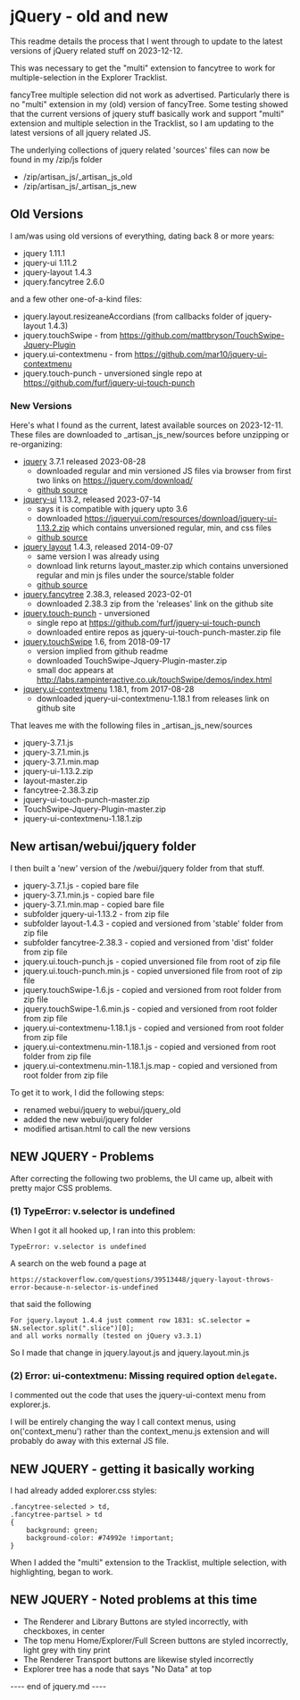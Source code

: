 # jQuery - old and new

This readme details the process that I went through to
update to the latest versions of jQuery related stuff
on 2023-12-12.

This was necessary to get the "multi" extension to
fancytree to work for multiple-selection in the
Explorer Tracklist.

fancyTree multiple selection did not work as advertised.
Particularly there is no "multi" extension in my (old) version
of fancyTree.  Some testing showed that the current versions
of jquery stuff basically work and support "multi" extension
and multiple selection in the Tracklist, so I am updating
to the latest versions of all jquery related JS.

The underlying collections of jquery related 'sources' files
can now be found in my /zip/js folder

- /zip/artisan_js/_artisan_js_old
- /zip/artisan_js/_artisan_js_new

## Old Versions

I am/was using old versions of everything, dating back 8 or more years:

- jquery 1.11.1
- jquery-ui 1.11.2
- jquery-layout 1.4.3
- jquery.fancytree 2.6.0

and a few other one-of-a-kind files:

- jquery.layout.resizeaneAccordians (from callbacks folder of jquery-layout 1.4.3)
- jquery.touchSwipe - from https://github.com/mattbryson/TouchSwipe-Jquery-Plugin
- jquery.ui-contextmenu - from https://github.com/mar10/jquery-ui-contextmenu
- jquery.touch-punch - unversioned single repo at https://github.com/furf/jquery-ui-touch-punch


### New Versions

Here's what I found as the current, latest available sources on 2023-12-11.
These files are downloaded to _artisan_js_new/sources before unzipping or
re-organizing:

- [jquery](https://jquery.com/) 3.7.1 released 2023-08-28
  - downloaded regular and min versioned JS files via browser from
    first two links on https://jquery.com/download/
  - [github source](https://github.com/jquery/jquery)
- [jquery-ui](https://jqueryui.com/) 1.13.2, released 2023-07-14
  - says it is compatible with jquery upto 3.6
  - downloaded https://jqueryui.com/resources/download/jquery-ui-1.13.2.zip
    which contains unversioned regular, min, and css files
  - [github source](https://github.com/jquery/jquery-ui)
- [jquery layout](https://plugins.jquery.com/layout) 1.4.3, released 2014-09-07
  - same version I was already using
  - download link returns layout_master.zip which contains unversioned
    regular and min js files under the source/stable folder
  - [github source](https://github.com/allpro/layout)
- [jquery.fancytree](https://github.com/mar10/fancytree) 2.38.3, released 2023-02-01
  - downloaded 2.38.3 zip from the 'releases' link on the github site
- [jquery.touch-punch](https://github.com/furf/jquery-ui-touch-punch) - unversioned
  - single repo at https://github.com/furf/jquery-ui-touch-punch
  - downloaded entire repos as jquery-ui-touch-punch-master.zip file
- [jquery.touchSwipe](https://github.com/mattbryson/TouchSwipe-Jquery-Plugin) 1.6, from 2018-09-17
  - version implied from github readme
  - downloaded TouchSwipe-Jquery-Plugin-master.zip
  - small doc appears at http://labs.rampinteractive.co.uk/touchSwipe/demos/index.html
- [jquery.ui-contextmenu](https://github.com/mar10/jquery-ui-contextmenu) 1.18.1, from 2017-08-28
  - downloaded jquery-ui-contextmenu-1.18.1 from releases link on github site


That leaves me with the following files in _artisan_js_new/sources

- jquery-3.7.1.js
- jquery-3.7.1.min.js
- jquery-3.7.1.min.map
- jquery-ui-1.13.2.zip
- layout-master.zip
- fancytree-2.38.3.zip
- jquery-ui-touch-punch-master.zip
- TouchSwipe-Jquery-Plugin-master.zip
- jquery-ui-contextmenu-1.18.1.zip


## New artisan/webui/jquery folder

I then built a 'new' version of the /webui/jquery folder from that stuff.

- jquery-3.7.1.js - copied bare file
- jquery-3.7.1.min.js - copied bare file
- jquery-3.7.1.min.map - copied bare file
- subfolder jquery-ui-1.13.2 - from zip file
- subfolder layout-1.4.3 - copied and versioned from 'stable' folder from zip file
- subfolder fancytree-2.38.3 - copied and versioned from 'dist' folder from zip file
- jquery.ui.touch-punch.js - copied unversioned file from root of zip file
- jquery.ui.touch-punch.min.js - copied unversioned file from root of zip file
- jquery.touchSwipe-1.6.js - copied and versioned from root folder from zip file
- jquery.touchSwipe-1.6.min.js - copied and versioned from root folder from zip file
- jquery.ui-contextmenu-1.18.1.js - copied and versioned from root folder from zip file
- jquery.ui-contextmenu.min-1.18.1.js - copied and versioned from root folder from zip file
- jquery.ui-contextmenu.min-1.18.1.js.map - copied and versioned from root folder from zip file

To get it to work, I did the following steps:

- renamed webui/jquery to webui/jquery_old
- added the new webui/jquery folder
- modified artisan.html to call the new versions


## NEW JQUERY - Problems

After correcting the following two problems, the UI came up,
albeit with pretty major CSS problems.

### (1) TypeError: v.selector is undefined

When I got it all hooked up, I ran into this problem:

	TypeError: v.selector is undefined

A search on the web found a page at

	https://stackoverflow.com/questions/39513448/jquery-layout-throws-error-because-n-selector-is-undefined

that said the following

	For jquery.layout 1.4.4 just comment row 1831: sC.selector = $N.selector.split(".slice")[0];
	and all works normally (tested on jQuery v3.3.1)

So I made that change in jquery.layout.js and jquery.layout.min.js


### (2) Error: ui-contextmenu: Missing required option `delegate`.

I commented out the code that uses the jquery-ui-context menu
from explorer.js.

I will be entirely changing the way I call
context menus, using on('context_menu') rather than the
context_menu.js extension and will probably do away
with this external JS file.


## NEW JQUERY - getting it basically working

I had already added explorer.css styles:

	.fancytree-selected > td,
	.fancytree-partsel > td
	{
		background: green;
		background-color: #74992e !important;
	}

When I added the "multi" extension to the Tracklist,
multiple selection, with highlighting, began to work.


## NEW JQUERY - Noted problems at this time

- The Renderer and Library Buttons are styled incorrectly, with checkboxes, in center
- The top menu Home/Explorer/Full Screen buttons are styled incorrectly, light grey with tiny print
- The Renderer Transport buttons are likewise styled incorrectly
- Explorer tree has a node that says "No Data" at top





---- end of jquery.md ----
